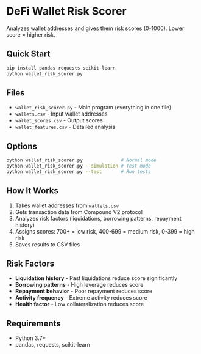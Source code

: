 # DeFi Wallet Risk Scorer

Analyzes wallet addresses and gives them risk scores (0-1000). Lower score = higher risk.

## Quick Start

```bash
pip install pandas requests scikit-learn
python wallet_risk_scorer.py
```

## Files

- `wallet_risk_scorer.py` - Main program (everything in one file)
- `wallets.csv` - Input wallet addresses
- `wallet_scores.csv` - Output scores
- `wallet_features.csv` - Detailed analysis

## Options

```bash
python wallet_risk_scorer.py              # Normal mode
python wallet_risk_scorer.py --simulation # Test mode
python wallet_risk_scorer.py --test       # Run tests
```

## How It Works

1. Takes wallet addresses from `wallets.csv`
2. Gets transaction data from Compound V2 protocol
3. Analyzes risk factors (liquidations, borrowing patterns, repayment history)
4. Assigns scores: 700+ = low risk, 400-699 = medium risk, 0-399 = high risk
5. Saves results to CSV files

## Risk Factors

- **Liquidation history** - Past liquidations reduce score significantly
- **Borrowing patterns** - High leverage reduces score
- **Repayment behavior** - Poor repayment reduces score
- **Activity frequency** - Extreme activity reduces score
- **Health factor** - Low collateralization reduces score

## Requirements

- Python 3.7+
- pandas, requests, scikit-learn
